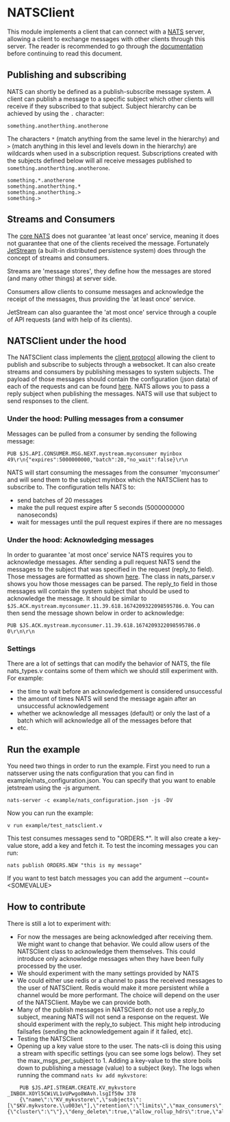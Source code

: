 # NATSClient

This module implements a client that can connect with a [NATS](https://nats.io/) server, allowing a client to exchange messages with other clients through this server. The reader is recommended to go through the [documentation](https://docs.nats.io/) before continuing to read this document.

## Publishing and subscribing
NATS can shortly be defined as a publish-subscribe message system. A client can publish a message to a specific subject which other clients will receive if they subscribed to that subject. Subject hierarchy can be achieved by using the `.` character:
```
something.anotherthing.anotherone
```
The characters `*` (match anything from the same level in the hierarchy) and `>` (match anything in this level and levels down in the hierarchy) are wildcards when used in a subscription request. Subscriptions created with the subjects defined below will all receive messages published to `something.anotherthing.anotherone`.
```
something.*.anotherone
something.anotherthing.*
something.anotherthing.>
something.>
```

## Streams and Consumers
The [core NATS](https://docs.nats.io/nats-concepts/core-nats) does not guarantee 'at least once' service, meaning it does not guarantee that one of the clients received the message. Fortunately [JetStream](https://docs.nats.io/nats-concepts/jetstream) (a built-in distributed persistence system) does through the concept of streams and consumers. 

Streams are 'message stores', they define how the messages are stored (and many other things) at server side.

Consumers allow clients to consume messages and acknowledge the receipt of the messages, thus providing the 'at least once' service.

JetStream can also guarantee the 'at most once' service through a couple of API requests (and with help of its clients).

## NATSClient under the hood
The NATSClient class implements the [client protocol](https://docs.nats.io/reference/reference-protocols/nats-protocol#msg) allowing the client to publish and subscribe to subjects through a websocket. It can also create streams and consumers by publishing messages to system subjects. The payload of those messages should contain the configuration (json data) of each of the requests and can be found [here](https://github.com/nats-io/jsm.go/tree/main/schemas/jetstream/api/v1). NATS allows you to pass a reply subject when publishing the messages. NATS will use that subject to send responses to the client. 

### Under the hood: Pulling messages from a consumer
Messages can be pulled from a consumer by sending the following message:
```
PUB $JS.API.CONSUMER.MSG.NEXT.mystream.myconsumer myinbox 49\r\n{"expires":5000000000,"batch":20,"no_wait":false}\r\n
```
NATS will start consuming the messages from the consumer 'myconsumer' and will send them to the subject myinbox which the NATSClient has to subscribe to. The configuration tells NATS to:
- send batches of 20 messages
- make the pull request expire after 5 seconds (5000000000 nanoseconds)
- wait for messages until the pull request expires if there are no messages

### Under the hood: Acknowledging messages
In order to guarantee 'at most once' service NATS requires you to acknowledge messages. After sending a pull request NATS send the messages to the subject that was specified in the request (reply_to field). Those messages are formatted as shown [here](https://docs.nats.io/reference/reference-protocols/nats-protocol#msg). The class in nats_parser.v shows you how those messages can be parsed. The reply_to field in those messages will contain the system subject that should be used to acknowledge the message. It should be similar to `$JS.ACK.mystream.myconsumer.11.39.618.1674209322098595786.0`. You can then send the message shown below in order to acknowledge:
```
PUB $JS.ACK.mystream.myconsumer.11.39.618.1674209322098595786.0 0\r\n\r\n
```

### Settings
There are a lot of settings that can modify the behavior of NATS, the file nats_types.v contains some of them which we should still experiment with. For example:
- the time to wait before an acknowledgement is considered unsuccessful
- the amount of times NATS will send the message again after an unsuccessful acknowledgement
- whether we acknowledge all messages (default) or only the last of a batch which will acknowledge all of the messages before that
- etc.

## Run the example
You need two things in order to run the example. First you need to run a natsserver using the nats configuration that you can find in example/nats_configuration.json. You can specify that you want to enable jetstream using the -js argument. 

```
nats-server -c example/nats_configuration.json -js -DV
```

Now you can run the example:
```
v run example/test_natsclient.v
```

This test consumes messages send to "ORDERS.*". It will also create a key-value store, add a key and fetch it. To test the incoming messages you can run:
```
nats publish ORDERS.NEW "this is my message"
```
If you want to test batch messages you can add the argument --count=\<SOMEVALUE\>


## How to contribute
There is still a lot to experiment with:
- For now the messages are being acknowledged after receiving them. We might want to change that behavior. We could allow users of the NATSClient class to acknowledge them themselves. This could introduce only acknowledge messages when they have been fully processed by the user.
- We should experiment with the many settings provided by NATS
- We could either use redis or a channel to pass the received messages to the user of NATSClient. Redis would make it more persistent while a channel would be more performant. The choice will depend on the user of the NATSClient. Maybe we can provide both.
- Many of the publish messages in NATSClient do not use a reply_to subject, meaning NATS will not send a response on the request. We should experiment with the reply_to subject. This might help introducing failsafes (sending the acknowledgement again if it failed, etc).
- Testing the NATSClient
- Opening up a key value store to the user. The nats-cli is doing this using a stream with specific settings (you can see some logs below). They set the max_msgs_per_subject to 1. Adding a key-value to the store boils down to publishing a message (value) to a subject (key). The logs when running the command ```nats kv add mykvstore```:
```
    PUB $JS.API.STREAM.CREATE.KV_mykvstore _INBOX.XOYl5CWiVL1vUPwgo8WAvh.lsgIf50w 378
    {\"name\":\"KV_mykvstore\",\"subjects\":[\"$KV.mykvstore.\\u003e\"],\"retention\":\"limits\",\"max_consumers\":-1,\"max_msgs\":-1,\"max_bytes\":-1,\"discard\":\"new\",\"max_age\":0,\"max_msgs_per_subject\":1,\"max_msg_size\":-1,\"storage\":\"file\",\"num_replicas\":1,\"duplicate_window\":120000000000,\"placement\":{\"cluster\":\"\"},\"deny_delete\":true,\"allow_rollup_hdrs\":true,\"allow_direct\":true,\"mirror_direct\":false}
```